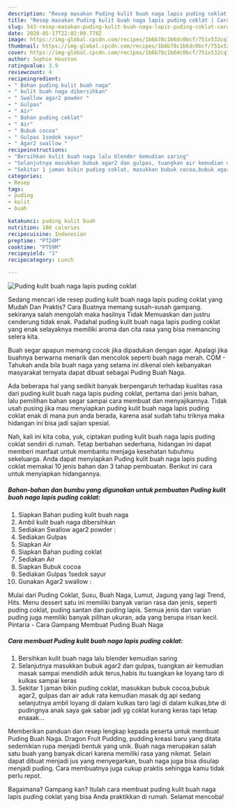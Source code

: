 ```yaml
---
description: "Resep masakan Puding kulit buah naga lapis puding coklat | Cara Masak Puding kulit buah naga lapis puding coklat Yang Enak Dan Lezat"
title: "Resep masakan Puding kulit buah naga lapis puding coklat | Cara Masak Puding kulit buah naga lapis puding coklat Yang Enak Dan Lezat"
slug: 543-resep-masakan-puding-kulit-buah-naga-lapis-puding-coklat-cara-masak-puding-kulit-buah-naga-lapis-puding-coklat-yang-enak-dan-lezat
date: 2020-05-17T22:02:09.778Z
image: https://img-global.cpcdn.com/recipes/1b6b78c1b6dc0bcf/751x532cq70/puding-kulit-buah-naga-lapis-puding-coklat-foto-resep-utama.jpg
thumbnail: https://img-global.cpcdn.com/recipes/1b6b78c1b6dc0bcf/751x532cq70/puding-kulit-buah-naga-lapis-puding-coklat-foto-resep-utama.jpg
cover: https://img-global.cpcdn.com/recipes/1b6b78c1b6dc0bcf/751x532cq70/puding-kulit-buah-naga-lapis-puding-coklat-foto-resep-utama.jpg
author: Sophie Houston
ratingvalue: 3.9
reviewcount: 4
recipeingredient:
- " Bahan puding kulit buah naga"
- " kulit buah naga dibersihkan"
- " Swallow agar2 powder "
- " Gulpas"
- " Air"
- " Bahan puding coklat"
- " Air"
- " Bubuk cocoa"
- " Gulpas 1sedok sayur"
- " Agar2 swallow "
recipeinstructions:
- "Bersihkan kulit buah naga lalu blender kemudian saring"
- "Selanjutnya masukkan bubuk agar2 dan gulpas, tuangkan air kemudian masak sampai mendidih aduk terus,habis itu tuangkan ke loyang taro di kulkas sampai keras"
- "Sekitar 1 jaman bikin puding coklat, masukkan bubuk cocoa,bubuk agar2, gulpas dan air aduk rata kemudian masak dg api sedang selanjutnya ambil loyang di dalam kulkas taro lagi di dalam kulkas,btw di pudingnya anak saya gak sabar jadi yg coklat kurang keras tapi tetap enaaak..."
categories:
- Resep
tags:
- puding
- kulit
- buah

katakunci: puding kulit buah 
nutrition: 180 calories
recipecuisine: Indonesian
preptime: "PT24M"
cooktime: "PT59M"
recipeyield: "1"
recipecategory: Lunch

---
```



![Puding kulit buah naga lapis puding coklat](https://img-global.cpcdn.com/recipes/1b6b78c1b6dc0bcf/751x532cq70/puding-kulit-buah-naga-lapis-puding-coklat-foto-resep-utama.jpg)

Sedang mencari ide resep puding kulit buah naga lapis puding coklat yang Mudah Dan Praktis? Cara Buatnya memang susah-susah gampang. sekiranya salah mengolah maka hasilnya Tidak Memuaskan dan justru cenderung tidak enak. Padahal puding kulit buah naga lapis puding coklat yang enak selayaknya memiliki aroma dan cita rasa yang bisa memancing selera kita.

Buah segar apapun memang cocok jika dipadukan dengan agar. Apalagi jika buahnya berwarna menarik dan mencolok seperti buah naga merah. COM - Tahukah anda bila buah naga yang selama ini dikenal oleh kebanyakan masyarakat ternyata dapat dibuat sebagai Puding Buah Naga.

Ada beberapa hal yang sedikit banyak berpengaruh terhadap kualitas rasa dari puding kulit buah naga lapis puding coklat, pertama dari jenis bahan, lalu pemilihan bahan segar sampai cara membuat dan menyajikannya. Tidak usah pusing jika mau menyiapkan puding kulit buah naga lapis puding coklat enak di mana pun anda berada, karena asal sudah tahu triknya maka hidangan ini bisa jadi sajian spesial.


Nah, kali ini kita coba, yuk, ciptakan puding kulit buah naga lapis puding coklat sendiri di rumah. Tetap berbahan sederhana, hidangan ini dapat memberi manfaat untuk membantu menjaga kesehatan tubuhmu sekeluarga. Anda dapat menyiapkan Puding kulit buah naga lapis puding coklat memakai 10 jenis bahan dan 3 tahap pembuatan. Berikut ini cara untuk menyiapkan hidangannya.

<!--inarticleads1-->

##### Bahan-bahan dan bumbu yang digunakan untuk pembuatan Puding kulit buah naga lapis puding coklat:

1. Siapkan  Bahan puding kulit buah naga
1. Ambil  kulit buah naga dibersihkan
1. Sediakan  Swallow agar2 powder :
1. Sediakan  Gulpas
1. Siapkan  Air
1. Siapkan  Bahan puding coklat
1. Sediakan  Air
1. Siapkan  Bubuk cocoa
1. Sediakan  Gulpas 1sedok sayur
1. Gunakan  Agar2 swallow :


Mulai dari Puding Coklat, Susu, Buah Naga, Lumut, Jagung yang lagi Trend, Hits. Menu dessert satu ini memiliki banyak varian rasa dan jenis, seperti puding coklat, puding santan dan puding lapis. Semua jenis dan varian puding juga memiliki banyak pilihan ukuran, ada yang berupa irisan kecil. Pintaria - Cara Gampang Membuat Puding Buah Naga 

<!--inarticleads2-->

##### Cara membuat Puding kulit buah naga lapis puding coklat:

1. Bersihkan kulit buah naga lalu blender kemudian saring
1. Selanjutnya masukkan bubuk agar2 dan gulpas, tuangkan air kemudian masak sampai mendidih aduk terus,habis itu tuangkan ke loyang taro di kulkas sampai keras
1. Sekitar 1 jaman bikin puding coklat, masukkan bubuk cocoa,bubuk agar2, gulpas dan air aduk rata kemudian masak dg api sedang selanjutnya ambil loyang di dalam kulkas taro lagi di dalam kulkas,btw di pudingnya anak saya gak sabar jadi yg coklat kurang keras tapi tetap enaaak...


Memberikan panduan dan resep lengkap kepada peserta untuk membuat Puding Buah Naga. Dragon Fruit Pudding, pudding kreasi baru yang ditata sedemikian rupa menjadi bentuk yang unik. Buah naga merupakan salah satu buah yang banyak dicari karena memiliki rasa yang nikmat. Selain dapat dibuat menjadi jus yang menyegarkan, buah naga juga bisa disulap menjadi puding. Cara membuatnya juga cukup praktis sehingga kamu tidak perlu repot. 

Bagaimana? Gampang kan? Itulah cara membuat puding kulit buah naga lapis puding coklat yang bisa Anda praktikkan di rumah. Selamat mencoba!
